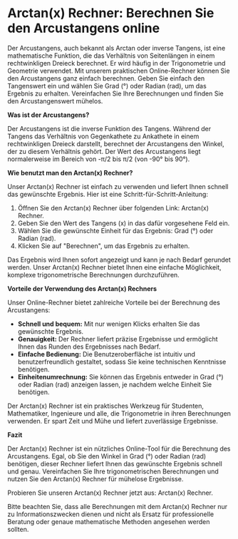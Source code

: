 Arctan(x) Rechner: Berechnen Sie den Arcustangens online
========================================================

Der Arcustangens, auch bekannt als Arctan oder inverse Tangens, ist eine mathematische Funktion, die das Verhältnis von Seitenlängen in einem rechtwinkligen Dreieck berechnet. Er wird häufig in der Trigonometrie und Geometrie verwendet. Mit unserem praktischen Online-Rechner können Sie den Arcustangens ganz einfach berechnen. Geben Sie einfach den Tangenswert ein und wählen Sie Grad (°) oder Radian (rad), um das Ergebnis zu erhalten. Vereinfachen Sie Ihre Berechnungen und finden Sie den Arcustangenswert mühelos.

**Was ist der Arcustangens?**

Der Arcustangens ist die inverse Funktion des Tangens. Während der Tangens das Verhältnis von Gegenkathete zu Ankathete in einem rechtwinkligen Dreieck darstellt, berechnet der Arcustangens den Winkel, der zu diesem Verhältnis gehört. Der Wert des Arcustangens liegt normalerweise im Bereich von -π/2 bis π/2 (von -90° bis 90°).

**Wie benutzt man den Arctan(x) Rechner?**

Unser Arctan(x) Rechner ist einfach zu verwenden und liefert Ihnen schnell das gewünschte Ergebnis. Hier ist eine Schritt-für-Schritt-Anleitung:

1. Öffnen Sie den Arctan(x) Rechner über folgenden Link: Arctan(x) Rechner.
2. Geben Sie den Wert des Tangens (x) in das dafür vorgesehene Feld ein.
3. Wählen Sie die gewünschte Einheit für das Ergebnis: Grad (°) oder Radian (rad).
4. Klicken Sie auf "Berechnen", um das Ergebnis zu erhalten.

Das Ergebnis wird Ihnen sofort angezeigt und kann je nach Bedarf gerundet werden. Unser Arctan(x) Rechner bietet Ihnen eine einfache Möglichkeit, komplexe trigonometrische Berechnungen durchzuführen.

**Vorteile der Verwendung des Arctan(x) Rechners**

Unser Online-Rechner bietet zahlreiche Vorteile bei der Berechnung des Arcustangens:

- **Schnell und bequem:** Mit nur wenigen Klicks erhalten Sie das gewünschte Ergebnis.
- **Genauigkeit:** Der Rechner liefert präzise Ergebnisse und ermöglicht Ihnen das Runden des Ergebnisses nach Bedarf.
- **Einfache Bedienung:** Die Benutzeroberfläche ist intuitiv und benutzerfreundlich gestaltet, sodass Sie keine technischen Kenntnisse benötigen.
- **Einheitenumrechnung:** Sie können das Ergebnis entweder in Grad (°) oder Radian (rad) anzeigen lassen, je nachdem welche Einheit Sie benötigen.

Der Arctan(x) Rechner ist ein praktisches Werkzeug für Studenten, Mathematiker, Ingenieure und alle, die Trigonometrie in ihren Berechnungen verwenden. Er spart Zeit und Mühe und liefert zuverlässige Ergebnisse.

**Fazit**

Der Arctan(x) Rechner ist ein nützliches Online-Tool für die Berechnung des Arcustangens. Egal, ob Sie den Winkel in Grad (°) oder Radian (rad) benötigen, dieser Rechner liefert Ihnen das gewünschte Ergebnis schnell und genau. Vereinfachen Sie Ihre trigonometrischen Berechnungen und nutzen Sie den Arctan(x) Rechner für mühelose Ergebnisse.

Probieren Sie unseren Arctan(x) Rechner jetzt aus: Arctan(x) Rechner.

Bitte beachten Sie, dass alle Berechnungen mit dem Arctan(x) Rechner nur zu Informationszwecken dienen und nicht als Ersatz für professionelle Beratung oder genaue mathematische Methoden angesehen werden sollten.